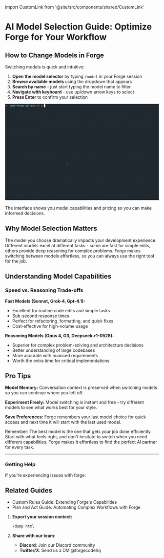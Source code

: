 import CustomLink from '@site/src/components/shared/CustomLink'

# AI Model Selection Guide: Optimize Forge for Your Workflow

## How to Change Models in Forge

Switching models is quick and intuitive:

1. **Open the model selector** by typing `/model` in your Forge session
2. **Browse available models** using the dropdown that appears
3. **Search by name** - just start typing the model name to filter
4. **Navigate with keyboard** - use up/down arrow keys to select
5. **Press Enter** to confirm your selection

![Forge AI model selection process showing a user typing /model and selecting from a dropdown menu of available AI models like Opus, Sonnet, and Grok-4](../static/docs/change_model.gif)

The interface shows you model capabilities and pricing so you can make informed decisions.

## Why Model Selection Matters

The model you choose dramatically impacts your development experience. Different models excel at different tasks - some are fast for simple edits, others provide deep reasoning for complex problems. Forge makes switching between models effortless, so you can always use the right tool for the job.

## Understanding Model Capabilities

### Speed vs. Reasoning Trade-offs

**Fast Models (Sonnet, Grok-4, Gpt-4.1):**

- Excellent for routine code edits and simple tasks
- Sub-second response times
- Perfect for refactoring, formatting, and quick fixes
- Cost-effective for high-volume usage

**Reasoning Models (Opus 4, O3, Deepseek-r1-0528):**

- Superior for complex problem-solving and architecture decisions
- Better understanding of large codebases
- More accurate with nuanced requirements
- Worth the extra time for critical implementations

## Pro Tips

**Model Memory:** Conversation context is preserved when switching models so you can continue where you left off.

**Experiment Freely:** Model switching is instant and free - try different models to see what works best for your style.

**Save Preferences:** Forge remembers your last model choice for quick access and next time it will start with the last used model.

Remember: The best model is the one that gets your job done efficiently. Start with what feels right, and don't hesitate to switch when you need different capabilities. Forge makes it effortless to find the perfect AI partner for every task.

---

### Getting Help

If you're experiencing issues with forge:

## Related Guides

- <CustomLink href="/docs/custom-rules-guide">Custom Rules Guide: Extending Forge's Capabilities</CustomLink>
- <CustomLink href="/docs/plan-and-act-guide">Plan and Act Guide: Automating Complex Workflows with Forge</CustomLink>

1. **Export your session context:**

   ```bash
   /dump html
   ```

2. **Share with our team:**
   - **Discord**: <CustomLink href="https://discord.gg/kRZBPpkgwq">Join our Discord community</CustomLink>
   - **Twitter/X**: Send us a DM <CustomLink href="https://x.com/forgecodehq">@forgecodehq</CustomLink>
